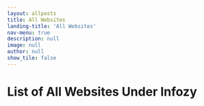 ```yaml
---
layout: allposts
title: All Websites
landing-title: 'All Websites'
nav-menu: true
description: null
image: null
author: null
show_tile: false
---
```


<h1>List of All Websites Under Infozy</h1>